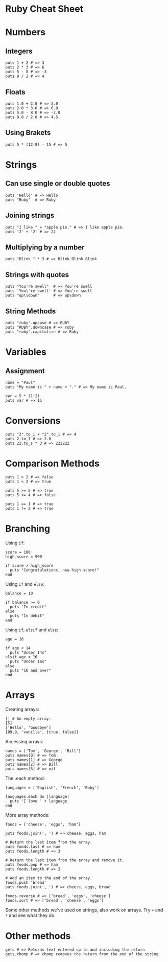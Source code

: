 Ruby Cheat Sheet
================

Numbers
=======

Integers
----------

    puts 1 + 2 # => 3
    puts 2 * 3 # => 6
    puts 5 - 8 # => -3
    puts 9 / 2 # => 4

Floats
------

    puts 1.0 + 2.0 # => 3.0
    puts 2.0 * 3.0 # => 6.0
    puts 5.0 - 8.0 # => -3.0
    puts 9.0 / 2.0 # => 4.5

Using Brakets
-------------

    puts 5 * (12-8) - 15 # => 5

Strings
=======

Can use single or double quotes
-------------------------------

    puts 'Hello' # => Hello
    puts "Ruby"  # => Ruby

Joining strings
---------------

    puts "I like " + "apple pie." # => I like apple pie.
    puts '2' + '2' # => 22

Multiplying by a number
-----------------------

    puts "Blink " * 3 # => Blink Blink Blink

Strings with quotes
-------------------

    puts "You're swell"  # => You're swell
    puts 'You\'re swell' # => You're swell
    puts "up\\down"      # => up\down
  
String Methods
--------------

    puts "ruby".upcase # => RUBY
    puts "RUBY".downcase # => ruby
    puts "ruby".capitalize # => Ruby

Variables
=========

Assignment
----------

    name = "Paul"
    puts "My name is " + name + "." # => My name is Paul.

    var = 5 * (1+2)
    puts var # => 15

Conversions
===========

    puts "2".to_i + "2".to_i # => 4
    puts 2.to_f # => 2.0
    puts 22.to_s * 3 # => 222222

Comparison Methods
==================

    puts 1 > 2 # => false
    puts 1 < 2 # => true

    puts 5 >= 5 # => true
    puts 5 <= 4 # => false

    puts 1 == 1 # => true
    puts 1 != 2 # => true

Branching
=========

Using `if`:

    score = 100
    high_score = 900
    
    if score > high_score
      puts "Congratulations, new high score!"
    end

Using `if` and `else`:

    balance = 10
    
    if balance >= 0
      puts "In credit"
    else
      puts "In debit"
    end

Using `if`, `elsif` and `else`:

    age = 16
    
    if age < 14
      puts "Under 14s"
    elsif age < 16
      puts "Under 16s"
    else
      puts "16 and over"
    end

Arrays
======

Creating arrays:

    [] # An empty array.
    [5]
    ['Hello', 'Goodbye']
    [89.9, 'vanilla', [true, false]]

Accessing arrays:

    names = ['Tom', 'George', 'Bill']
    puts names[0] # => Tom
    puts names[1] # => George
    puts names[2] # => Bill
    puts names[3] # => nil

The .each method:

    languages = ['English', 'French', 'Ruby']
    
    languages.each do |language|
      puts 'I love ' + language
    end

More array methods:

    foods = ['cheese', 'eggs', 'ham']
    
    puts foods.join(', ') # => cheese, eggs, ham
    
    # Return the last item from the array.
    puts foods.last # => ham
    puts foods.length # => 3
    
    # Return the last item from the array and remove it.
    puts foods.pop # => ham
    puts foods.length # => 2
    
    # Add an item to the end of the array.
    foods.push 'bread'
    puts foods.join(', ') # => cheese, eggs, bread
    
    foods.reverse # => ['bread', 'eggs', 'cheese']
    foods.sort # => ['bread', 'cheese', 'eggs']

Some other methods we've used on strings, also work on arrays. Try `+` and `*` and see what they do.


Other methods
=============

    gets # => Returns text entered up to and including the return
    gets.chomp # => chomp removes the return from the end of the string